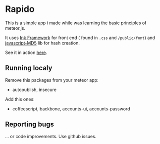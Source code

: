 Rapido
======

This is a simple app i made while was learning the basic principles of meteor.js. 

It uses [Ink Framework](http://ink.sapo.pt/) for front end ( found in `.css` and `/public/font`) and [javascript-MD5](https://github.com/blueimp/JavaScript-MD5) lib for hash creation.

See it in action [here](http://rapido.ovalerio.net).

## Running localy

Remove this packages from your meteor app:

 - autopublish, insecure

Add this ones:

 - coffeescript, backbone, accounts-ui, accounts-password


## Reporting bugs

... or code improvements. Use github issues.